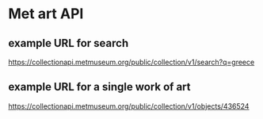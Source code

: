 # Met art API



## example URL for search
https://collectionapi.metmuseum.org/public/collection/v1/search?q=greece


## example URL for a single work of art
https://collectionapi.metmuseum.org/public/collection/v1/objects/436524